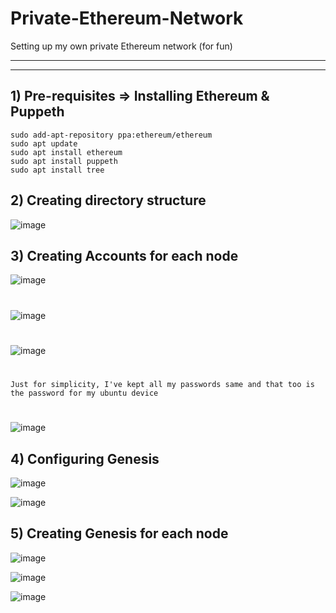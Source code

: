 # Private-Ethereum-Network
Setting up my own private Ethereum network (for fun)

---
---

## 1) Pre-requisites => Installing Ethereum & Puppeth

    sudo add-apt-repository ppa:ethereum/ethereum
    sudo apt update
    sudo apt install ethereum
    sudo apt install puppeth
    sudo apt install tree
    
## 2) Creating directory structure

![image](https://user-images.githubusercontent.com/66274690/191575644-07d16538-ce0a-4793-8ddd-bc6a7e64c570.png)

## 3) Creating Accounts for each node

![image](https://user-images.githubusercontent.com/66274690/191576631-e09ea057-e2c4-4d58-bc8f-da3bb3fe38bb.png)
#
![image](https://user-images.githubusercontent.com/66274690/191576808-b672fb6f-ea49-4037-bf88-cfb811a5c4a4.png)
#
![image](https://user-images.githubusercontent.com/66274690/191576902-6b939dc6-e0ea-4581-8dee-99d76a87e1f7.png)
#
    Just for simplicity, I've kept all my passwords same and that too is the password for my ubuntu device
#
![image](https://user-images.githubusercontent.com/66274690/191577425-db4c8a82-5b6d-4ba2-a252-f0929a445ba7.png)

## 4) Configuring Genesis

![image](https://user-images.githubusercontent.com/66274690/191579715-9e422dbe-e8c7-4986-9e00-c94404ce180d.png)

![image](https://user-images.githubusercontent.com/66274690/191579847-3b357154-58c5-4609-997d-8f112d43ef34.png)

## 5) Creating Genesis for each node

![image](https://user-images.githubusercontent.com/66274690/191597730-d2cc8c16-d463-43e2-8a88-655af2c29fd2.png)

![image](https://user-images.githubusercontent.com/66274690/191597830-65cc1849-3209-4f34-9fc1-cdcdd43493b3.png)

![image](https://user-images.githubusercontent.com/66274690/191598103-ce45a84f-f804-4bb3-bb7a-bca6a070596e.png)



